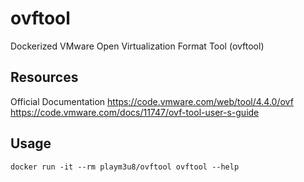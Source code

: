 # ovftool
Dockerized VMware Open Virtualization Format Tool (ovftool)


## Resources

Official Documentation
https://code.vmware.com/web/tool/4.4.0/ovf
https://code.vmware.com/docs/11747/ovf-tool-user-s-guide

## Usage
```
docker run -it --rm playm3u8/ovftool ovftool --help
```


